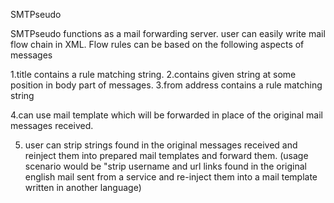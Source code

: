 SMTPseudo

SMTPseudo functions as a mail forwarding server.
user can easily write mail flow chain in XML.
Flow rules can be based on the following aspects of messages

1.title contains a rule matching string.
2.contains given string at some position in body part of messages.
3.from address contains a rule matching string

4.can use mail template which will be forwarded in place of the original mail messages received.

5. user can strip strings found in the original messages received and reinject them into prepared mail templates and forward them.
(usage scenario would be "strip username and url links found in the original english mail sent from a service
and re-inject them into a mail template written in another language)